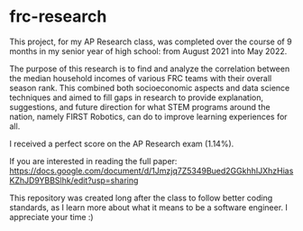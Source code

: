 # frc-research

This project, for my AP Research class, was completed over the course of 9 months in my senior year of high school: from August 2021 into May 2022.

The purpose of this research is to find and analyze the correlation between the median household incomes of various FRC teams with their overall season rank. This combined both socioeconomic aspects and data science techniques and aimed to fill gaps in research to provide explanation, suggestions, and future direction for what STEM programs around the nation, namely FIRST Robotics, can do to improve learning experiences for all.

I received a perfect score on the AP Research exam (1.14%).

If you are interested in reading the full paper: https://docs.google.com/document/d/1Jmzjq7Z5349Bued2GGkhhIJXhzHiasKZhJD9YBBSlhk/edit?usp=sharing

This repository was created long after the class to follow better coding standards, as I learn more about what it means to be a software engineer. I appreciate your time :)

